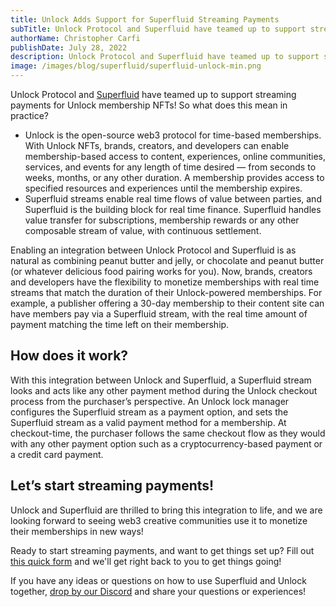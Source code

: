 ```yaml
---
title: Unlock Adds Support for Superfluid Streaming Payments
subTitle: Unlock Protocol and Superfluid have teamed up to support streaming payments for Unlock membership NFTs
authorName: Christopher Carfi
publishDate: July 28, 2022
description: Unlock Protocol and Superfluid have teamed up to support streaming payments for Unlock membership NFTs.
image: /images/blog/superfluid/superfluid-unlock-min.png
---
```


Unlock Protocol and [Superfluid](https://www.superfluid.finance) have teamed up to support streaming payments for Unlock membership NFTs! So what does this mean in practice?

- Unlock is the open-source web3 protocol for time-based memberships. With Unlock NFTs, brands, creators, and developers can enable membership-based access to content, experiences, online communities, services, and events for any length of time desired — from seconds to weeks, months, or any other duration. A membership provides access to specified resources and experiences until the membership expires.
- Superfluid streams enable real time flows of value between parties, and Superfluid is the building block for real time finance. Superfluid handles value transfer for subscriptions, membership rewards or any other composable stream of value, with continuous settlement.

Enabling an integration between Unlock Protocol and Superfluid is as natural as combining peanut butter and jelly, or chocolate and peanut butter (or whatever delicious food pairing works for you). Now, brands, creators and developers have the flexibility to monetize memberships with real time streams that match the duration of their Unlock-powered memberships. For example, a publisher offering a 30-day membership to their content site can have members pay via a Superfluid stream, with the real time amount of payment matching the time left on their membership.

## How does it work?

With this integration between Unlock and Superfluid, a Superfluid stream looks and acts like any other payment method during the Unlock checkout process from the purchaser’s perspective. An Unlock lock manager configures the Superfluid stream as a payment option, and sets the Superfluid stream as a valid payment method for a membership. At checkout-time, the purchaser follows the same checkout flow as they would with any other payment option such as a cryptocurrency-based payment or a credit card payment.

## Let’s start streaming payments!

Unlock and Superfluid are thrilled to bring this integration to life, and we are looking forward to seeing web3 creative communities use it to monetize their memberships in new ways!

Ready to start streaming payments, and want to get things set up? Fill out [this quick form](https://airtable.com/shrI89xOtwyp3rUm6) and we'll get right back to you to get things going!

If you have any ideas or questions on how to use Superfluid and Unlock together, [drop by our Discord](https://discord.unlock-protocol.com/) and share your questions or experiences!
